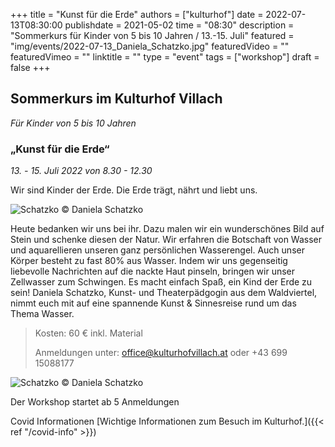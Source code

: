 +++
title = "Kunst für die Erde"
authors = ["kulturhof"]
date = 2022-07-13T08:30:00
publishdate = 2021-05-02
time = "08:30"
description = "Sommerkurs für Kinder von 5 bis 10 Jahren / 13.-15. Juli"
featured = "img/events/2022-07-13_Daniela_Schatzko.jpg"
featuredVideo = ""
featuredVimeo = ""
linktitle = ""
type = "event"
tags = ["workshop"]
draft = false
+++

## Sommerkurs im Kulturhof Villach
*Für Kinder von 5 bis 10 Jahren*

### „Kunst für die Erde“
*13. - 15. Juli 2022 von 8.30 - 12.30*

Wir sind Kinder der Erde. Die Erde trägt, nährt und liebt uns. 

![Schatzko](/img/events/2022-07-13_Schatzko.JPG)
© Daniela Schatzko

Heute bedanken wir uns bei ihr. Dazu malen wir ein wunderschönes Bild auf Stein und schenke diesen der Natur. 
Wir erfahren die Botschaft von Wasser und aquarellieren unseren ganz persönlichen Wasserengel.
Auch unser Körper besteht zu fast 80% aus Wasser.  Indem wir uns gegenseitig liebevolle Nachrichten auf die nackte Haut pinseln, bringen wir unser Zellwasser zum Schwingen.
Es macht einfach Spaß, ein Kind der Erde zu sein! 
Daniela Schatzko, Kunst- und Theaterpädgogin aus dem Waldviertel, nimmt euch mit auf eine spannende Kunst & Sinnesreise rund um das Thema Wasser.

>Kosten: 60 € inkl. Material
>
>Anmeldungen unter: office@kulturhofvillach.at oder +43 699 15088177

![Schatzko](/img/events/2022-07-13_Schatzko_Logo.png)
© Daniela Schatzko

Der Workshop startet ab 5 Anmeldungen


Covid Informationen
[Wichtige Informationen zum Besuch im Kulturhof.]({{< ref "/covid-info" >}})

